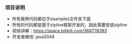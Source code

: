 
### 项目说明

- 所有案例代码都位于examples文件夹下面
- 所有的代码都是基于zipline框架开发的，因此需要安装zipline
- 视频讲解：https://space.bilibili.com/368778383
- 开发者微信: java2048